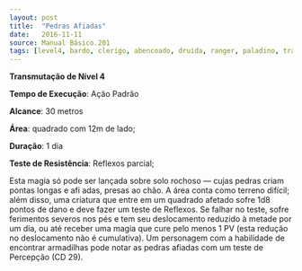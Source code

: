 ```yaml
---
layout: post
title:  "Pedras Afiadas"
date:   2016-11-11
source: Manual Básico.201
tags: [level4, bardo, clerigo, abencoado, druida, ranger, paladino, transmutacao, padrao, metros, quadrado, dia, reflexo, parcial]
---
```


**Transmutação de Nível 4**

**Tempo de Execução**: Ação Padrão

**Alcance**: 30 metros

**Área**:  quadrado com 12m de lado;

**Duração**: 1 dia

**Teste de Resistência**: Reflexos parcial;

Esta magia só pode ser lançada sobre solo rochoso — cujas pedras criam pontas longas e afi adas, presas ao chão. 
A área conta como terreno difícil; além disso, uma criatura que entre em um quadrado afetado sofre 1d8 pontos de dano e deve fazer um teste de Reflexos. 
Se falhar no teste, sofre ferimentos severos nos pés e tem seu deslocamento reduzido à metade por um dia, ou até receber uma magia que cure pelo menos 1 PV (esta redução no deslocamento não é cumulativa).
Um personagem com a habilidade de encontrar armadilhas pode notar as pedras afiadas com um teste de Percepção (CD 29).
